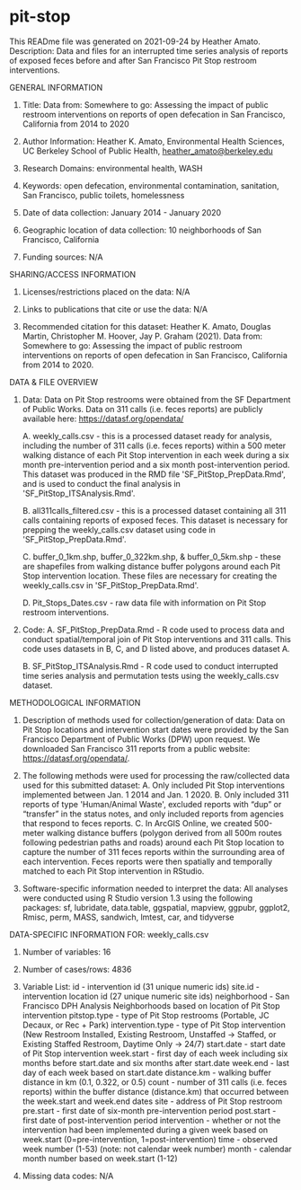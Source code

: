 # pit-stop
This READme file was generated on 2021-09-24 by Heather Amato.
Description: Data and files for an interrupted time series analysis of reports of exposed feces before and after San Francisco Pit Stop restroom interventions.


GENERAL INFORMATION

1. Title: Data from: Somewhere to go: Assessing the impact of public restroom interventions on reports of open defecation in San Francisco, California from 2014 to 2020

2. Author Information: Heather K. Amato, Environmental Health Sciences, UC Berkeley School of Public Health, heather_amato@berkeley.edu
		
3. Research Domains: environmental health, WASH

4. Keywords: open defecation, environmental contamination, sanitation, San Francisco, public toilets, homelessness

5. Date of data collection: January 2014 - January 2020 

6. Geographic location of data collection: 10 neighborhoods of San Francisco, California

7. Funding sources: N/A


SHARING/ACCESS INFORMATION

1. Licenses/restrictions placed on the data: N/A

2. Links to publications that cite or use the data: N/A

3. Recommended citation for this dataset: 
Heather K. Amato, Douglas Martin, Christopher M. Hoover, Jay P. Graham (2021). 
Data from: Somewhere to go: Assessing the impact of public restroom interventions on reports of open defecation in San Francisco, California from 2014 to 2020.
<insert Dryad doi link here>


DATA & FILE OVERVIEW

1. Data: Data on Pit Stop restrooms were obtained from the SF Department of Public Works. Data on 311 calls (i.e. feces reports) are publicly available here: https://datasf.org/opendata/
	
	A. weekly_calls.csv - this is a processed dataset ready for analysis, including the number of 311 calls (i.e. feces reports) within a 500 meter walking distance of each 
  	Pit Stop intervention in each week during a six month pre-intervention period and a six month post-intervention period. This dataset was produced in the RMD file
  	'SF_PitStop_PrepData.Rmd', and is used to conduct the final analysis in 'SF_PitStop_ITSAnalysis.Rmd'.
	
	B. all311calls_filtered.csv - this is a processed dataset containing all 311 calls containing reports of exposed feces. This dataset is necessary for prepping the 
	weekly_calls.csv dataset using code in 'SF_PitStop_PrepData.Rmd'.

	C. buffer_0_1km.shp, buffer_0_322km.shp, & buffer_0_5km.shp - these are shapefiles from walking distance buffer polygons around each Pit Stop intervention location. 
	These files are necessary for creating the weekly_calls.csv in 'SF_PitStop_PrepData.Rmd'.

	D. Pit_Stops_Dates.csv - raw data file with information on Pit Stop restroom interventions.

2. Code:
	A. SF_PitStop_PrepData.Rmd - R code used to process data and conduct spatial/temporal join of Pit Stop interventions and 311 calls. This code uses datasets in B, C, 
	and D listed above, and produces dataset A.

	B. SF_PitStop_ITSAnalysis.Rmd - R code used to conduct interrupted time series analysis and permutation tests using the weekly_calls.csv dataset.


METHODOLOGICAL INFORMATION

1. Description of methods used for collection/generation of data: 
	Data on Pit Stop locations and intervention start dates were provided by the San Francisco Department of Public Works (DPW) upon request. 
	We downloaded San Francisco 311 reports from a public website: https://datasf.org/opendata/. 

2. The following methods were used for processing the raw/collected data used for this submitted dataset: 
	A. Only included Pit Stop interventions implemented between Jan. 1 2014 and Jan. 1 2020.
	B. Only included 311 reports of type 'Human/Animal Waste', excluded reports with “dup” or “transfer” in the status notes, and only included reports from agencies 
  that respond to feces reports.
	C. In ArcGIS Online, we created 500-meter walking distance buffers (polygon derived from all 500m routes following pedestrian paths and roads) around each Pit Stop 
  location to capture the number of 311 feces reports within the surrounding area of each intervention. Feces reports were then spatially and temporally matched to 
  each Pit Stop intervention in RStudio.

3. Software-specific information needed to interpret the data: All analyses were conducted using R Studio version 1.3 using the following packages: 
   sf, lubridate, data.table, ggspatial, mapview, ggpubr, ggplot2, Rmisc, perm, MASS, sandwich, lmtest, car, and tidyverse


DATA-SPECIFIC INFORMATION FOR: weekly_calls.csv

1. Number of variables: 16

2. Number of cases/rows: 4836

3. Variable List: 
id - intervention id (31 unique numeric ids)
site.id - intervention location id (27 unique numeric site ids)
neighborhood - San Francisco DPH Analysis Neighborhoods based on location of Pit Stop intervention
pitstop.type - type of Pit Stop restrooms (Portable, JC Decaux, or Rec + Park)
intervention.type - type of Pit Stop intervention (New Restroom Installed, Existing Restroom, Unstaffed -> Staffed, or Existing Staffed Restroom, Daytime Only -> 24/7)
start.date - start date of Pit Stop intervention
week.start - first day of each week including six months before start.date and six months after start.date
week.end - last day of each week based on start.date
distance.km - walking buffer distance in km (0.1, 0.322, or 0.5)
count - number of 311 calls (i.e. feces reports) within the buffer distance (distance.km) that occurred between the week.start and week.end dates
site - address of Pit Stop restroom
pre.start - first date of six-month pre-intervention period
post.start - first date of post-intervention period
intervention - whether or not the intervention had been implemented during a given week based on week.start (0=pre-intervention, 1=post-intervention)
time - observed week number (1-53) (note: not calendar week number)
month - calendar month number based on week.start (1-12)

4. Missing data codes: N/A
